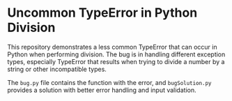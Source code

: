 # Uncommon TypeError in Python Division

This repository demonstrates a less common TypeError that can occur in Python when performing division.  The bug is in handling different exception types, especially TypeError that results when trying to divide a number by a string or other incompatible types.

The `bug.py` file contains the function with the error, and `bugSolution.py` provides a solution with better error handling and input validation.